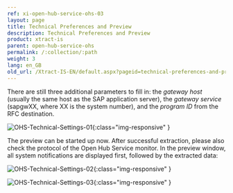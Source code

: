 ```yaml
---
ref: xi-open-hub-service-ohs-03
layout: page
title: Technical Preferences and Preview
description: Technical Preferences and Preview
product: xtract-is
parent: open-hub-service-ohs
permalink: /:collection/:path
weight: 3
lang: en_GB
old_url: /Xtract-IS-EN/default.aspx?pageid=technical-preferences-and-preview
---
```


There are still three additional parameters to fill in: the *gateway host* (usually the same host as the SAP application server), the *gateway service* (sapgwXX, where XX is the system number), and the *program ID* from the RFC destination.

![OHS-Technical-Settings-01](/img/content/OHS-Technical-Settings-01.png){:class="img-responsive" }

The preview can be started up now. After successful extraction, please also check the protocol of the Open Hub Service monitor. In the preview window, all system notifications are displayed first, followed by the extracted data:

![OHS-Technical-Settings-02](/img/content/OHS-Technical-Settings-02.png){:class="img-responsive" }

![OHS-Technical-Settings-03](/img/content/OHS-Technical-Settings-03.png){:class="img-responsive" }